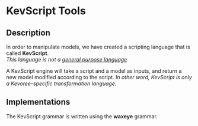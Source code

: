 # KevScript Tools
## Description

In order to manipulate models, we have created a scripting language that is called **KevScript**.  
*This language is not a [general purpose language](https://en.wikipedia.org/wiki/General-purpose_programming_language)*  

A KevScript engine will take a script and a model as inputs, and return a new model modified according to the script.
*In other word, KevScript is only a Kevoree-specific transformation language.*

## Implementations
The KevScript grammar is written using the **waxeye** grammar.
